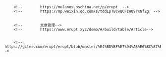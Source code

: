 
        <!--        https://mulanos.oschina.net/p/erupt  -->
        <!--        https://mp.weixin.qq.com/s/tddLpT8CwQCFzHU9rKNfZg  -->


        <!--        文章管理-->
        <!--        https://www.erupt.xyz/demo/#/build/table/Article-->


        <!--        https://gitee.com/erupt/erupt/blob/master/%E4%BD%BF%E7%94%A8%E6%8C%87%E5%8D%97.md-->